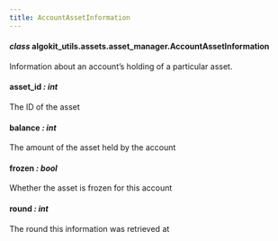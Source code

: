 ```yaml
---
title: AccountAssetInformation
---
```

#### *class* algokit_utils.assets.asset_manager.AccountAssetInformation

Information about an account’s holding of a particular asset.

#### asset_id *: int*

The ID of the asset

#### balance *: int*

The amount of the asset held by the account

#### frozen *: bool*

Whether the asset is frozen for this account

#### round *: int*

The round this information was retrieved at